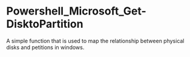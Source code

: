 # Powershell_Microsoft_Get-DisktoPartition
A simple function that is used to map the relationship between physical disks and petitions in windows.  
